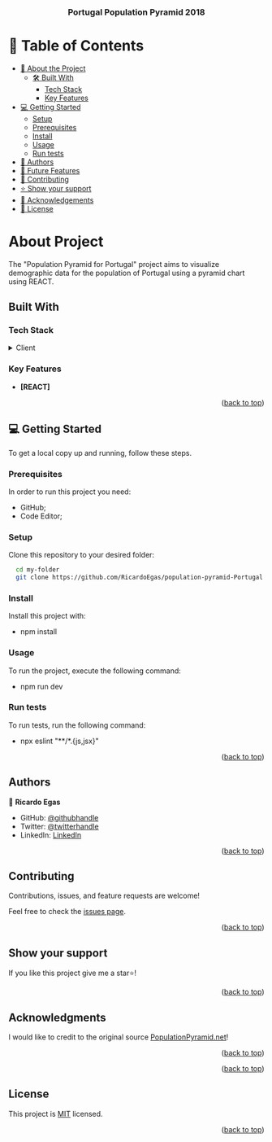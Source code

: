<a name="readme-top"></a>

<div align="center">
 

  <h3><b>Portugal Population Pyramid 2018</b></h3>

</div>

# 📗 Table of Contents

- [📖 About the Project](#about-project)
  - [🛠 Built With](#built-with)
    - [Tech Stack](#tech-stack)
    - [Key Features](#key-features)
- [💻 Getting Started](#getting-started)
  - [Setup](#setup)
  - [Prerequisites](#prerequisites)
  - [Install](#install)
  - [Usage](#usage)
  - [Run tests](#run-tests)
- [👥 Authors](#authors)
- [🔭 Future Features](#future-features)
- [🤝 Contributing](#contributing)
- [⭐️ Show your support](#show-your-support)
- [🙏 Acknowledgements](#acknowledgments)
- [📝 License](#license)

<!-- PROJECT DESCRIPTION -->

# About Project

The "Population Pyramid for Portugal" project aims to visualize demographic data for the population of Portugal using a pyramid chart using REACT.

## Built With


### Tech Stack 

<details>
  <summary>Client</summary>
  <ul>
    <li><a href="">REACT</a></li>
    <li><a href="">CSS</a></li>
  </ul>
</details>

### Key Features


- **[REACT]**


<p align="right">(<a href="#readme-top">back to top</a>)</p>

## 💻 Getting Started


To get a local copy up and running, follow these steps.

### Prerequisites

In order to run this project you need: 
- GitHub;
- Code Editor;


### Setup

Clone this repository to your desired folder:
```sh
  cd my-folder
  git clone https://github.com/RicardoEgas/population-pyramid-Portugal.git
```


### Install

Install this project with:
- npm install

### Usage

To run the project, execute the following command:

- npm run dev

### Run tests

To run tests, run the following command:

- npx eslint "**/*.{js,jsx}"



<p align="right">(<a href="#readme-top">back to top</a>)</p>

## Authors 


👤 **Ricardo Egas**

- GitHub: [@githubhandle](https://github.com/RicardoEgas)
- Twitter: [@twitterhandle](https://twitter.com/RjEgas)
- LinkedIn: [LinkedIn](https://www.linkedin.com/in/ricardo-egas)



<p align="right">(<a href="#readme-top">back to top</a>)</p>

##  Contributing <a name="contributing"></a>


Contributions, issues, and feature requests are welcome!

Feel free to check the [issues page](../../issues/).

<p align="right">(<a href="#readme-top">back to top</a>)</p>

##  Show your support 


If you like this project give me a star⭐️!

<p align="right">(<a href="#readme-top">back to top</a>)</p>

##  Acknowledgments

I would like to credit to the original source [PopulationPyramid.net](https://www.populationpyramid.net/pt/portugal/2018/)!

<p align="right">(<a href="#readme-top">back to top</a>)</p>

<p align="right">(<a href="#readme-top">back to top</a>)</p>

##  License 

This project is [MIT](./LICENSE) licensed.


<p align="right">(<a href="#readme-top">back to top</a>)</p>